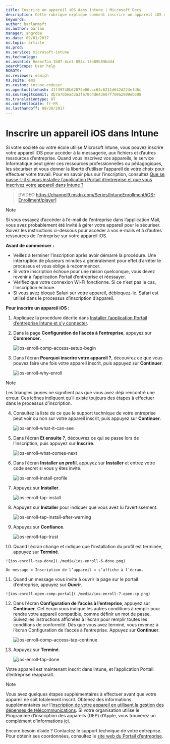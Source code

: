 ```yaml
---
title: Inscrire un appareil iOS dans Intune | Microsoft Docs
description: Cette rubrique explique comment inscrire un appareil iOS dans Intune
keywords: 
author: barlanmsft
ms.author: barlan
manager: angrobe
ms.date: 09/01/2017
ms.topic: article
ms.prod: 
ms.service: microsoft-intune
ms.technology: 
ms.assetid: 6eeec7aa-1b07-4ce3-894c-13e09b89bdd4
searchScope: User help
ROBOTS: 
ms.reviewer: esmich
ms.suite: ems
ms.custom: intune-enduser
ms.openlocfilehash: 41f39740b62074e06ccc64c6211d642d224efd6c
ms.sourcegitcommit: db7a7bbead3a3fa78c4d643607f709a2909eb608
ms.translationtype: HT
ms.contentlocale: fr-FR
ms.lasthandoff: 09/28/2017
---
```

# <a name="enroll-your-ios-device-in-intune"></a>Inscrire un appareil iOS dans Intune

Si votre société ou votre école utilise Microsoft Intune, vous pouvez inscrire votre appareil iOS pour accéder à la messagerie, aux fichiers et d’autres ressources d’entreprise. Quand vous inscrivez vos appareils, le service Informatique peut gérer ces ressources professionnelles ou pédagogiques, les sécuriser et vous donner la liberté d’utiliser l’appareil de votre choix pour effectuer votre travail. Pour en savoir plus sur l’inscription, consultez [Que se passe-t-il si vous installez l’application Portail d’entreprise et que vous inscrivez votre appareil dans Intune ?](what-happens-if-you-install-the-company-portal-app-and-enroll-your-device-in-intune-ios.md)

> [!VIDEO https://channel9.msdn.com/Series/IntuneEnrollment/iOS-Enrollment/player]

> [!NOTE]
> Si vous essayez d’accéder à l’e-mail de l’entreprise dans l’application Mail, vous avez probablement été invité à gérer votre appareil pour le sécuriser. Suivez les instructions ci-dessous pour accéder à vos e-mails et à d’autres ressources de l’entreprise sur votre appareil iOS.

**Avant de commencer :**

- Veillez à terminer l’inscription après avoir démarré la procédure. Une interruption de plusieurs minutes a généralement pour effet d’arrêter le processus et vous oblige à recommencer.
- Si votre inscription échoue pour une raison quelconque, vous devez revenir à l’application Portail d’entreprise et réessayer.
- Vérifiez que votre connexion Wi-Fi fonctionne. Si ce n’est pas le cas, l’inscription échoue.
- Si vous avez bloqué Safari sur votre appareil, débloquez-le. Safari est utilisé dans le processus d’inscription d’appareil.


**Pour inscrire un appareil iOS :**

1.  Appliquez la procédure décrite dans [Installer l’application Portail d’entreprise Intune et s’y connecter](install-and-sign-in-to-the-intune-company-portal-app-ios.md).

2. Dans la page **Configuration de l’accès à l’entreprise**, appuyez sur **Commencer**.

    ![ios-enroll-comp-access-setup-begin](./media/ios-enroll-1a-comp-access-setup.png)

3. Dans l’écran **Pourquoi inscrire votre appareil ?**, découvrez ce que vous pouvez faire une fois votre appareil inscrit, puis appuyez sur **Continuer**.

    ![ios-enroll-why-enroll](./media/ios-enroll-1b-why-enroll.png)

  > [!NOTE]
  > Les triangles jaunes ne signifient pas que vous avez déjà rencontré une erreur. Ces icônes indiquent qu’il existe toujours des étapes à effectuer dans le processus d’inscription.

4. Consultez la liste de ce que le support technique de votre entreprise peut voir ou non sur votre appareil inscrit, puis appuyez sur **Continuer**.

    ![ios-enroll-what-it-can-see](./media/ios-enroll-1c-we-care-privacy.png)

5.  Dans l’écran **Et ensuite ?**, découvrez ce qui se passe lors de l’inscription, puis appuyez sur **Inscrire**.

    ![ios-enroll-what-comes-next](./media/ios-enroll-1d-what-comes-next.png)

6.  Dans l’écran **Installer un profil**, appuyez sur **Installer** et entrez votre code secret si vous y êtes invité.

    ![ios-enroll-install-profile](./media/ios-enroll-2-mgt-profile-install.png)

7.  Appuyez sur **Installer**.

    ![ios-enroll-tap-install](./media/ios-enroll-3-mgt-profile-install-2.png)    

8.  Appuyez sur **Installer** pour indiquer que vous avez lu l’avertissement.

    ![ios-enroll-tap-install-after-warning](./media/ios-enroll-4-warning.png)

9.  Appuyez sur **Confiance**.

    ![ios-enroll-tap-trust](./media/ios-enroll-5-trust.png)

10.  Quand l’écran change et indique que l’installation du profil est terminée, appuyez sur **Terminé**.

    ![ios-enroll-tap-done](./media/ios-enroll-6-done.png)

    Un message « Inscription de l’appareil » s’affiche à l’écran.

11.  Quand un message vous invite à ouvrir la page sur le portail d’entreprise, appuyez sur **Ouvrir**.

    ![ios-enroll-open-comp-portal](./media/ios-enroll-7-open-cp.png)

12. Dans l’écran **Configuration de l’accès à l’entreprise**, appuyez sur **Continuer**. Cet écran vous indique les autres conditions à remplir pour rendre votre appareil compatible, comme définir un mot de passe. Suivez les instructions affichées à l’écran pour remplir toutes les conditions de conformité. Dès que vous avez terminé, vous revenez à l’écran Configuration de l’accès à l’entreprise. Appuyez sur **Continuer**.

    ![ios-enroll-comp-access-tap-continue](./media/ios-enroll-8-comp-access-setup-compliance.png)

13. Appuyez sur **Terminé**.

    ![ios-enroll-tap-done](./media/ios-enroll-9-comp-access-setup-complete.png)

Votre appareil est maintenant inscrit dans Intune, et l’application Portail d’entreprise réapparaît.

> [!Note]
> Vous avez quelques étapes supplémentaires à effectuer avant que votre appareil ne soit totalement inscrit. Obtenez des informations supplémentaires sur l’[inscription de votre appareil en utilisant la gestion des dépenses de télécommunications](enroll-your-device-with-telecom-expense-management-ios.md). Si votre organisation utilise le Programme d’inscription des appareils (DEP) d’Apple, vous trouverez un complément d’informations [ici](enroll-your-device-dep-ios.md).

Encore besoin d’aide ? Contactez le support technique de votre entreprise. Pour obtenir ses coordonnées, consultez le [site web du Portail d’entreprise](https://portal.manage.microsoft.com).
